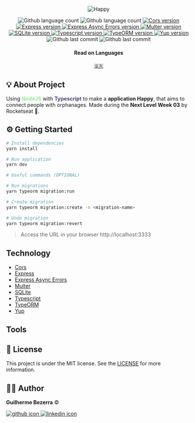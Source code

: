 <p align="center">
    <img alt="Happy" src="https://i1.lensdump.com/i/0TULpF.png" />
</p>

<p align="center">
  <img alt="Github language count" src="https://img.shields.io/github/languages/count/gbdsantos/nodejs-rocketseat-next-level-week-3-happy">

  <img alt="Github language count" src="https://img.shields.io/github/languages/top/gbdsantos/nodejs-rocketseat-next-level-week-3-happy">

  <a href="https://github.com/expressjs/cors">
    <img alt="Cors version" src="https://img.shields.io/github/package-json/dependency-version/gbdsantos/nodejs-rocketseat-next-level-week-3-happy/cors">
  </a>

  <a href="https://expressjs.com/">
    <img alt="Express version" src="https://img.shields.io/github/package-json/dependency-version/gbdsantos/nodejs-rocketseat-next-level-week-3-happy/express">
  </a>

  <a href="https://github.com/davidbanham/express-async-errors">
    <img alt="Express Async Errors version" src="https://img.shields.io/github/package-json/dependency-version/gbdsantos/nodejs-rocketseat-next-level-week-3-happy/express-async-errors">
  </a>

  <a href="https://github.com/expressjs/multer">
    <img alt="Multer version" src="https://img.shields.io/github/package-json/dependency-version/gbdsantos/nodejs-rocketseat-next-level-week-3-happy/express-async-errors">
  </a>

  <a href="https://github.com/kriasoft/node-sqlite">
    <img alt="SQLite version" src="https://img.shields.io/github/package-json/dependency-version/gbdsantos/nodejs-rocketseat-next-level-week-3-happy/express-async-errors">
  </a>

  <a href="https://www.typescriptlang.org/">
    <img alt="Typescript version" src="https://img.shields.io/github/package-json/dependency-version/gbdsantos/nodejs-rocketseat-next-level-week-3-happy/dev/typescript">
  </a>

  <a href="https://typeorm.io/#/">
    <img alt="TypeORM version" src="https://img.shields.io/github/package-json/dependency-version/gbdsantos/nodejs-rocketseat-next-level-week-3-happy/typeorm">
  </a>

  <a href="https://github.com/jquense/yup">
    <img alt="Yup version" src="https://img.shields.io/github/package-json/dependency-version/gbdsantos/nodejs-rocketseat-next-level-week-3-happy/yup">
  </a>

  <img alt="Github last commit" src="https://wakatime.com/badge/github/gbdsantos/nodejs-rocketseat-next-level-week-3-happy.svg">

  <img alt="Github last commit" src="https://img.shields.io/github/last-commit/gbdsantos/nodejs-rocketseat-next-level-week-3-happy">
</p>

<div align="center">
  <h4 align="center">Read on Languages</h4>
  <a href="https://github.com/gbdsantos/nodejs-rocketseat-next-level-3-week-happy/blob/master/README-PT-BR.md">🇧🇷
  </a>
</div>

## :bulb: About Project

Using <span style="color:lightgreen; font-weight:bold;">NodeJS</span> with <span style="color:darkslateblue; font-weight:bold;">Typescript</span> to make a **application Happy**, that aims to connect people with orphanages.
Made during the **Next Level Week 03** by Rocketseat :rocket:.

## :gear: Getting Started

```Bash
# Install dependencies
yarn install

# Run application
yarn dev

# Useful commands (OPTIONAL)

# Run migrations
yarn typeorm migration:run

# Create migration
yarn typeorm migration:create -n <migration-name>

# Undo migration
yarn typeorm migration:revert
```

> Access the URL in your browser http://localhost:3333

## Technology

- [Cors](https://github.com/expressjs/cors)
- [Express](https://expressjs.com/)
- [Express Async Errors](https://github.com/davidbanham/express-async-errors)
- [Multer](https://github.com/expressjs/multer)
- [SQLite](https://github.com/kriasoft/node-sqlite)
- [Typescript](https://www.typescriptlang.org/)
- [TypeORM](https://typeorm.io/#/)
- [Yup](https://github.com/jquense/yup)

## Tools

## :memo: License

This project is under the MIT license. See the [LICENSE](https://github.com/gbdsantos/nodejs-rocketseat-next-level-week-3-happy/blob/master/LICENSE) for more information.

## :man_astronaut: Author

**Guilherme Bezerra** ©️

[![github icon](http://ap.imagensbrasil.org/images/2018/12/10/github-logo-1.png) ](http://www.github.com/gbdsantos)
[![linkedin icon](http://ap.imagensbrasil.org/images/2018/12/10/linkedin-1.png)](https://www.linkedin.com/in/gbdsantos/)
